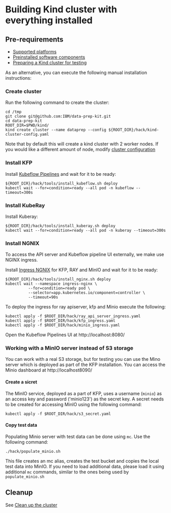 # Building Kind cluster with everything installed

## Pre-requirements

- [Supported platforms](../kfp/doc/setup.md#kind_platforms)
- [Preinstalled software components](../kfp/doc/setup.md#kind)
- [Preparing a Kind cluster for testing](../kfp/doc/setup.md#installation)

As an alternative, you can execute the following manual installation instructions:

### Create cluster

Run the following command to create the cluster:

```shell
cd /tmp
git clone git@github.com:IBM/data-prep-kit.git
cd data-prep-kit
ROOT_DIR=$PWD/kind/
kind create cluster --name dataprep --config ${ROOT_DIR}/hack/kind-cluster-config.yaml
```

Note that by default this will create a kind cluster with 2 worker nodes. If you would like a different
amount of node, modify [cluster configuration](hack/kind-cluster-config.yaml)

### Install KFP

Install [Kubeflow Pipelines](https://www.kubeflow.org/docs/components/pipelines/v1/installation/standalone-deployment/#deploying-kubeflow-pipelines) and wait for it to be ready:

```shell
${ROOT_DIR}/hack/tools/install_kubeflow.sh deploy
kubectl wait --for=condition=ready --all pod -n kubeflow --timeout=300s
```

### Install KubeRay

Install Kuberay:

```shell
${ROOT_DIR}/hack/tools/install_kuberay.sh deploy
kubectl wait --for=condition=ready --all pod -n kuberay --timeout=300s
```


### Install NGNIX

To access the API server and Kubeflow pipeline UI externally, we make use NGINX ingress.

Install [Ingress NGNIX](https://kind.sigs.k8s.io/docs/user/ingress/#ingress-nginx) for KFP, RAY and MinIO and wait for it to be ready:

```shell
${ROOT_DIR}/hack/tools/install_nginx.sh deploy
kubectl wait --namespace ingress-nginx \
          --for=condition=ready pod \
          --selector=app.kubernetes.io/component=controller \
          --timeout=90s
```

To deploy the ingress for ray apiserver, kfp and Minio execute the following:
```shell
kubectl apply -f $ROOT_DIR/hack/ray_api_server_ingress.yaml
kubectl apply -f $ROOT_DIR/hack/kfp_ingress.yaml
kubectl apply -f $ROOT_DIR/hack/minio_ingress.yaml
```

Open the Kubeflow Pipelines UI at  http://localhost:8080/


### Working with a MinIO server instead of S3 storage
You can work with a real S3 storage, but for testing you can use the Mino server which is deployed as part of the KFP
installation. You can access the Minio dashboard at http://localhost8090/

#### Create a sicret
The MinIO service, deployed as a part of KFP, uses a username (`minio`) as an access key and password ('minio123')
as the secret key.
A secret needs to be created for accessing MinIO using the following command:

```shell
kubectl apply -f $ROOT_DIR/hack/s3_secret.yaml
```

#### Copy test data

Populating Minio server with test data can be done using `mc`. Use the following command:

```shell
./hack/populate_minio.sh
```

This file creates an mc alias, creates the test bucket and copies the local test data into MinIO. If you need
to load additional data, please load it using additional `mc` commands, similar to the ones being
used by `populate_minio.sh`


## Cleanup
See [Clean up the cluster](../kfp/doc/setup.md#cleanup)

